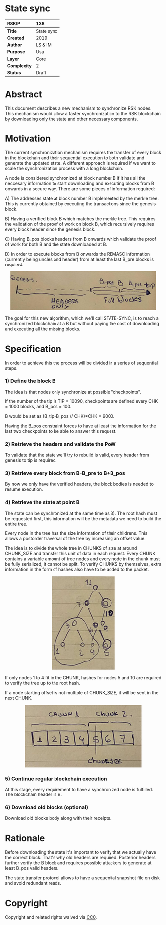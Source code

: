 # State sync

|RSKIP          |136           |
| :------------ |:-------------|
|**Title**      |State sync|
|**Created**    |2019 |
|**Author**     |LS & IM |
|**Purpose**    |Usa |
|**Layer**      |Core |
|**Complexity** |2 |
|**Status**     |Draft |

# **Abstract**

This document describes a new mechanism to synchronize RSK nodes. This mechanism would allow a faster synchronization to the RSK blockchain by downloading only the state and other necessary components.


# Motivation

The current synchronization mechanism requires the transfer of every block in the blockchain and their sequential execution to both validate and generate the updated state. A different approach is required if we want to scale the synchronization process with a long blockchain.

A node is considered synchronized at block number B if it has all the neccesary information to start downloading and executing blocks from B onwards in a secure way. There are some pieces of information required:

A) The addresses state at block number B implemented by the merkle tree. This is currently obtained by executing the transactions since the genesis block. 

B) Having a verified block B which matches the merkle tree. This requires the validation of the proof of work on block B, which recursively requires every block header since the genesis block.

C) Having B_pos blocks headers from B onwards which validate the proof of work for both B and the state downloaded at B.

D) In order to execute blocks from B onwards the REMASC information (currently being uncles and header) from at least the last B_pre blocks is required.

<p align="center">
    <img src="./RSKIP136/timeline.jpg" height=125>
</p>

The goal for this new algorithm, which we'll call STATE-SYNC, is to reach a synchronized blockchain at a B but without paying the cost of downloading and executing all the missing blocks.

# Specification

In order to achieve this the process will be divided in a series of sequential steps.

### 1) Define the block B
The idea is that nodes only synchronize at possible "checkpoints". 

If the number of the tip is TIP = 10090,  checkpoints are defined every CHK = 1000 blocks, and B_pos = 100. 

B would be set as (B_tip-B_pos // CHK)*CHK = 9000.

Having the B_pos constraint forces to have at least the information for the last two checkpoints to be able to answer this request.

### 2) Retrieve the headers and validate the PoW
To validate that the state we'll try to rebuild is valid, every header from genesis to tip is required.

### 3) Retrieve every block from B-B_pre to B+B_pos
By now we only have the verified headers, the block bodies is needed to resume execution.

### 4) Retrieve the state at point B
The state can be synchronized at the same time as 3).
The root hash must be requested first, this information will be the metadata we need to build the entire tree.

Every node in the tree has the size information of their childrens. This allows a postorder traversal of the tree by increasing an offset value.

The idea is to divide the whole tree in CHUNKS of size at around CHUNK_SIZE and transfer this unit of data in each request. Every CHUNK contains a variable amount of tree nodes and every node in the chunk must be fully serialized, it cannot be split. To verify CHUNKS by themselves, extra information in the form of hashes also have to be added to the packet. 

<p align="center">
    <img src="./RSKIP136/complementary-hashes.jpg" height="300">
</p>

If only nodes 1 to 4 fit in the CHUNK, hashes for nodes 5 and 10 are required to verify the tree up to the root hash.

If a node starting offset is not multiple of CHUNK_SIZE, it will be sent in the next CHUNK.

<p align="center">
    <img src="./RSKIP136/split-node.jpg" height="200">
</p>


### 5) Continue regular blockchain execution
At this stage, every requirement to have a synchronized node is fulfilled. The blockchain header is B.

### 6) Download old blocks (optional)
Download old blocks body along with their receipts.

# Rationale

Before downloading the state it's important to verify that we actually have the correct block. That's why old headers are required.
Posterior headers further verify the B block and requires possible attackers to generate at least B_pos valid headers.

The state transfer protocol allows to have a sequential snapshot file on disk and avoid redundant reads.

# **Copyright**

Copyright and related rights waived via [CC0](https://creativecommons.org/publicdomain/zero/1.0/).